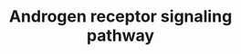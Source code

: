 ---
annotations:
- type: Pathway Ontology
  value: androgen signaling pathway
authors:
- MaintBot
- AlexanderPico
- Khanspers
- Christine Chichester
- Egonw
- Mkutmon
- Eweitz
description: 'The androgen receptor is a member of the nuclear receptor family of
  ligand activated transcription factors. These receptors bind to steroid hormones,
  thyroid hormone, retinoids and vitamin D among others, dimerize and bind to DNA.
  Its ligands include testosterone, dehydroepiandrosterone and androstenedione. Stimulation
  of the receptor activates the SMAD signaling module. Source: http://www.netpath.org/pathways?path_id=NetPath_2'
last-edited: 2021-05-23
organisms:
- Gallus gallus
redirect_from:
- /index.php/Pathway:WP783
- /instance/WP783
schema-jsonld:
- '@context': https://schema.org/
  '@id': https://wikipathways.github.io/pathways/WP783.html
  '@type': Dataset
  creator:
    '@type': Organization
    name: WikiPathways
  description: 'The androgen receptor is a member of the nuclear receptor family of
    ligand activated transcription factors. These receptors bind to steroid hormones,
    thyroid hormone, retinoids and vitamin D among others, dimerize and bind to DNA.
    Its ligands include testosterone, dehydroepiandrosterone and androstenedione.
    Stimulation of the receptor activates the SMAD signaling module. Source: http://www.netpath.org/pathways?path_id=NetPath_2'
  keywords:
  - EGFR
  - SRC
  - STUB1
  - PLAGL1
  - ETV5
  - RNF14
  - UXT
  - RAS
  - SVIL
  - ESR1
  - NRIP1
  - MAP2K1
  - HDAC1
  - TGIF1
  - NCOR2
  - MAPK1
  - RAD54L2
  - IL6
  - CDC25B
  - SPDEF
  - RCJMB04_24l12
  - CASP3
  - SLC25A4
  - UBE2I
  - PNRC1
  - TP53
  - AES
  - CALR3
  - RANBP9
  - NR5A1
  - HTATIP
  - NCOA2
  - RCJMB04_19f10
  - RAF1
  - BRCA1
  - PIAS1
  - HMGB1
  - ATF2
  - TMF1
  - IL6ST
  - NR2C2
  - APPL1
  - NR0B1
  - STAT3
  - AKT1
  - CDC37
  - JUN
  - TGFB1I1
  - BAG1
  - GTF2F1
  - CREBBP
  - GTF2H1
  - NCOA1
  - NCOA3
  - CTDP1
  - FHL2
  - PTEN
  - NR0B2
  - MDM2
  - HRMT1L2
  - CDC2
  - FLNA
  - CASP7
  - COX5B
  - SMAD4
  - PCAF
  - PA2G4
  - RNF4
  - CCNE1
  - CTNNB1
  - CASP8
  - HMGB2
  - TBPIP
  - IGF1
  - HSPA1A
  - ESR2
  - SMAD3
  - CASP1
  - RELA
  - GAPDH
  - CAV1
  - PIAS3
  - RANP1
  - PIAS4
  - YWHAH
  - SENP1
  - POU2F2
  - RUNX1
  - HIPK3
  - NCOA4
  - SIN3A
  - SRY
  - RAC3
  - UBE3A
  - RB1
  - CCNH
  - SP1
  - NR3C1
  - PAK6
  - RUNX2
  - GHR
  - AR
  - CDK7
  - CDK9
  - CCND1
  - GTF2F2
  - PATZ1
  - RCJMB04_13m17
  - NSD1
  - PXN
  - POU2F1
  - MMP1
  - GHBP
  - EP300
  license: CC0
  name: Androgen receptor signaling pathway
seo: CreativeWork
title: Androgen receptor signaling pathway
wpid: WP783
---